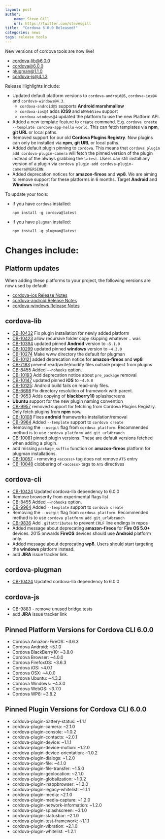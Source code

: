 ```yaml
---
layout: post
author:
    name: Steve Gill
    url: https://twitter.com/stevesgill
title:  "Cordova 6.0.0 Released!"
categories: news
tags: release tools
---
```

New versions of cordova tools are now live!

* [cordova-lib@6.0.0](https://www.npmjs.org/package/cordova-lib)
* [cordova@6.0.0](https://www.npmjs.org/package/cordova)
* [plugman@1.1.0](https://www.npmjs.org/package/plugman)
* [cordova-js@4.1.3](https://www.npmjs.org/package/cordova-js)

Release Highlights include:
* Updated default platform versions to `cordova-android@5`, `cordova-ios@4` and `cordova-windows@4.3`. 
    - `cordova-android@5` supports **Android marshmallow** 
    - `cordova-ios@4` adds **iOS9** and `WKWebView` support
    - `cordova-windows@4` updated the platform to use the new Platform API.
* Added a new template feature to `create` command. E.g. `cordova create --template cordova-app-hello-world`. This can fetch templates via **npm**, **git URL** or local paths.
* Removed support for our old **Cordova Plugins Registry**. Now plugins can only be installed via **npm**, **git URL** or local paths.
* Added default plugin pinning to `cordova`. This means that `cordova plugin add cordova-plugin-camera` will fetch the pinned version of the plugin instead of the always grabbing the `latest`. Users can still install any version of a plugin via `cordova plugin add cordova-plugin-camera@VERSION`.
* Added deprecation notices for **amazon-fireos** and **wp8**. We are aiming to remove support for these platforms in 6 months. Target **Android** and **Windows** instead.

To update your tools:

  * If you have `cordova` installed:

        npm install -g cordova@latest
  
  * If you have `plugman` installed:

        npm install -g plugman@latest

<!--more-->
# Changes include:
## Platform updates

When adding these platforms to your project, the following versions are now used by default:

* [cordova-ios Release Notes](http://cordova.apache.org/announcements/2015/12/08/cordova-ios-4.0.0.html)
* [cordova-android Release Notes](http://cordova.apache.org/announcements/2015/11/09/cordova-android-5.0.0.html)
* [cordova-windows Release Notes](http://cordova.apache.org/announcements/2016/01/18/cordova-windows-4.3.0.html)

## cordova-lib

* [CB-10432](https://issues.apache.org/jira/browse/CB-10432) Fix plugin installation for newly added platform
* [CB-10423](https://issues.apache.org/jira/browse/CB-10423) allow recursive folder copy skipping whatever .. was
* [CB-10394](https://issues.apache.org/jira/browse/CB-10394) updated pinned **Android** version to `~5.1.0`
* [CB-10299](https://issues.apache.org/jira/browse/CB-10299) updated pinned **windows** version to `~4.3.0`
* [CB-10274](https://issues.apache.org/jira/browse/CB-10274) Make www directory the default for plugman
* [CB-10121](https://issues.apache.org/jira/browse/CB-10121) added deprecation notice for **amazon-fireos** and **wp8**
* [CB-7183](https://issues.apache.org/jira/browse/CB-7183) prevent read/write/modify files outside project from plugins
* [CB-8455](https://issues.apache.org/jira/browse/CB-8455) Added `--nohooks` option.
* [CB-10193](https://issues.apache.org/jira/browse/CB-10193) Add deprecation notice about `pre_package` removal
* [CB-10147](https://issues.apache.org/jira/browse/CB-10147) updated pinned **iOS** to `~4.0.0`
* [CB-10125](https://issues.apache.org/jira/browse/CB-10125): Android build fails on read-only files.
* [CB-6698](https://issues.apache.org/jira/browse/CB-6698) Fix directory resolution of framework with parent.
* [CB-9653](https://issues.apache.org/jira/browse/CB-9653) Adds copying of **blackberry10** splashscreens
* **Ubuntu** support for the new plugin naming convention
* [CB-9957](https://issues.apache.org/jira/browse/CB-9957) removed support for fetching from Cordova Plugins Registry. Only fetch plugins from **npm** now.
* [CB-10108](https://issues.apache.org/jira/browse/CB-10108) Fixes **android** frameworks installation/removal
* [CB-9964](https://issues.apache.org/jira/browse/CB-9964) Added `--template` support to `cordova create`
* Removing the `--usegit` flag from `cordova platform`. Recommended method is to use `cordova platform add git_url#branch`
* [CB-10081](https://issues.apache.org/jira/browse/CB-10081) pinned plugin versions. These are default versions fetched when adding a plugin.
* add missing `package_suffix` function on **amazon-fireos** platform for plugman installations.
* [CB-10057](https://issues.apache.org/jira/browse/CB-10057) - removing `<access>` tag does not remove `ATS` entry
* [CB-10048](https://issues.apache.org/jira/browse/CB-10048) clobbering of `<access>` tags to `ATS` directives

## cordova-cli

* [CB-10424](https://issues.apache.org/jira/browse/CB-10424) Updated cordova-lib dependency to 6.0.0
* Remove browserify from experimental flags list
* [CB-8455](https://issues.apache.org/jira/browse/CB-8455) Added `--nohooks` option.
* [CB-9964](https://issues.apache.org/jira/browse/CB-9964) Added `--template` support to `cordova create`
* Removing the `--usegit` flag from `cordova platform`. Recommended method is to use `cordova platform add git_url#branch`
* [CB-9836](https://issues.apache.org/jira/browse/CB-9836) Add `.gitattributes` to prevent `CRLF` line endings in repos
* Added message about deprecating **amazon-fireos** for **Fire OS 5.0+** devices. 2015 onwards **FireOS** devices should use **Android** platform only.
* Added message about deprecating **wp8**. Users should start targeting the **windows** platform instead.
* add **JIRA** issue tracker link. 

## cordova-plugman

* [CB-10424](https://issues.apache.org/jira/browse/CB-10424) Updated cordova-lib dependency to 6.0.0

## cordova-js

* [CB-9883](https://issues.apache.org/jira/browse/CB-9883) - remove unused bridge tests
* add **JIRA** issue tracker link

## Pinned Platform Versions for **Cordova CLI 6.0.0**

* Cordova Amazon-FireOS: ~3.6.3
* Cordova Android: ~5.1.0
* Cordova BlackBerry10: ~3.8.0
* Cordova Browser: ~4.0.0
* Cordova FirefoxOS: ~3.6.3
* Cordova iOS: ~4.0.1
* Cordova OSX: ~4.0.0
* Cordova Ubuntu: ~4.3.2
* Cordova Windows: ~4.3.0
* Cordova WebOS: ~3.7.0
* Cordova WP8: ~3.8.2

## Pinned Plugin Versions for **Cordova CLI 6.0.0**

* cordova-plugin-battery-status: ~1.1.1
* cordova-plugin-camera: ~2.1.0
* cordova-plugin-console: ~1.0.2
* cordova-plugin-contacts: ~2.0.1
* cordova-plugin-device: ~1.1.1
* cordova-plugin-device-motion: ~1.2.0
* cordova-plugin-device-orientation: ~1.0.2
* cordova-plugin-dialogs: ~1.2.0
* cordova-plugin-file: ~4.1.0
* cordova-plugin-file-transfer: ~1.5.0
* cordova-plugin-geolocation: ~2.1.0
* cordova-plugin-globalization: ~1.0.2
* cordova-plugin-inappbrowser: ~1.2.0
* cordova-plugin-legacy-whitelist: ~1.1.1
* cordova-plugin-media: ~2.1.0
* cordova-plugin-media-capture: ~1.2.0
* cordova-plugin-network-information: ~1.2.0
* cordova-plugin-splashscreen: ~3.1.0
* cordova-plugin-statusbar: ~2.1.0
* cordova-plugin-test-framework: ~1.1.1
* cordova-plugin-vibration: ~2.1.0
* cordova-plugin-whitelist: ~1.2.1
